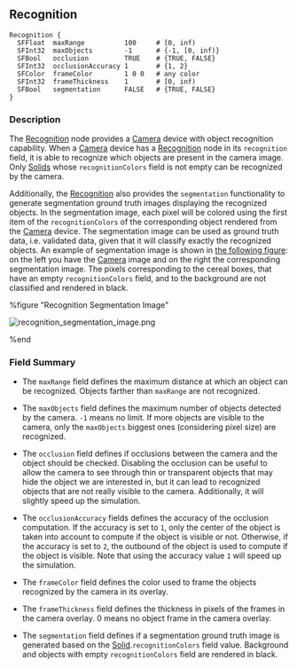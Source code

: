 ## Recognition

```
Recognition {
  SFFloat  maxRange          100     # [0, inf)
  SFInt32  maxObjects        -1      # {-1, [0, inf)}
  SFBool   occlusion         TRUE    # {TRUE, FALSE}
  SFInt32  occlusionAccuracy 1       # {1, 2}
  SFColor  frameColor        1 0 0   # any color
  SFInt32  frameThickness    1       # [0, inf)
  SFBool   segmentation      FALSE   # {TRUE, FALSE}
}
```

### Description

The [Recognition](#recognition) node provides a [Camera](camera.md) device with object recognition capability.
When a [Camera](camera.md) device has a [Recognition](#recognition) node in its `recognition` field, it is able to recognize which objects are present in the camera image.
Only [Solids](solid.md) whose `recognitionColors` field is not empty can be recognized by the camera.

Additionally, the [Recognition](#recognition) also provides the `segmentation` functionality to generate segmentation ground truth images displaying the recognized objects.
In the segmentation image, each pixel will be colored using the first item of the `recognitionColors` of the corresponding object rendered from the [Camera](camera.md) device.
The segmentation image can be used as ground truth data, i.e. validated data, given that it will classify exactly the recognized objects.
An example of segmentation image is shown in [the following figure](#recognition-segmentation-image): on the left you have the [Camera](camera.md) image and on the right the corresponding segmentation image.
The pixels corresponding to the cereal boxes, that have an empty `recognitionColors` field, and to the background are not classified and rendered in black.

%figure "Recognition Segmentation Image"

![recognition_segmentation_image.png](images/recognition_segmentation_image.png)

%end

### Field Summary

- The `maxRange` field defines the maximum distance at which an object can be recognized.
Objects farther than `maxRange` are not recognized.

- The `maxObjects` field defines the maximum number of objects detected by the camera.
`-1` means no limit.
If more objects are visible to the camera, only the `maxObjects` biggest ones (considering pixel size) are recognized.

- The `occlusion` field defines if occlusions between the camera and the object should be checked.
Disabling the occlusion can be useful to allow the camera to see through thin or transparent objects that may hide the object we are interested in, but it can lead to recognized objects that are not really visible to the camera.
Additionally, it will slightly speed up the simulation.

- The `occlusionAccuracy` fields defines the accuracy of the occlusion computation.
If the accuracy is set to `1`, only the center of the object is taken into account to compute if the object is visible or not.
Otherwise, if the accuracy is set to `2`, the outbound of the object is used to compute if the object is visible.
Note that using the accuracy value `1` will speed up the simulation.

- The `frameColor` field defines the color used to frame the objects recognized by the camera in its overlay.

- The `frameThickness` field defines the thickness in pixels of the frames in the camera overlay.
0 means no object frame in the camera overlay.

- The `segmentation` field defines if a segmentation ground truth image is generated based on the [Solid](solid.md).`recognitionColors` field value.
Background and objects with empty `recognitionColors` field are rendered in black.
